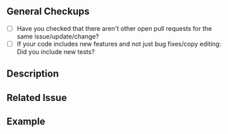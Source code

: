 <!--- Provide a general summary of your changes in the Title above -->

## General Checkups
- [ ] Have you checked that there aren't other open pull requests for the same issue/update/change?
- [ ] If your code includes new features and not just bug fixes/copy editing: Did you include new tests?

<!---
by the way: if you want to discuss feature requests and bugs with us before submitting anything on GitHub: We're always happy to chat on Slack: http://slackin.openhumans.org/
 -->

## Description
<!--- Describe your changes in detail -->

## Related Issue
<!--- if this closes an issue make sure include e.g., "fix #4"
or similar - or if just relates to an issue make sure to mention
it like "#4" -->

## Example
<!--- if introducing a new feature or changing behavior of existing
methods/functions, include an example if possible to do in brief form -->

<!--- Did you remember to include tests? Unless you're just changing
grammar, please include new tests for your change -->
